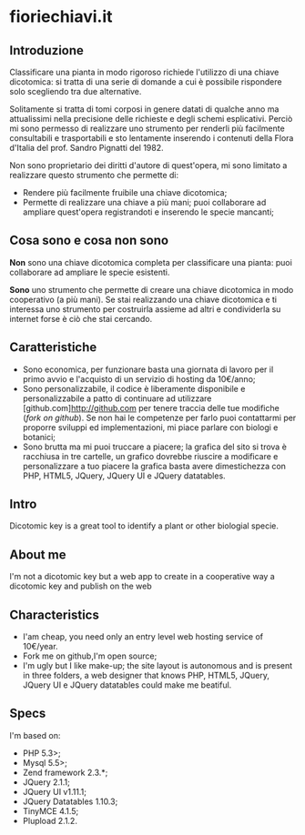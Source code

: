 ﻿
fioriechiavi.it
===============

Introduzione
------------

Classificare una pianta in modo rigoroso richiede l'utilizzo di una chiave dicotomica: si tratta di una serie di domande a cui è possibile rispondere solo scegliendo tra due alternative.

Solitamente si tratta di tomi corposi in genere datati di qualche anno ma attualissimi nella precisione delle richieste e degli schemi esplicativi. Perciò mi sono permesso di realizzare uno strumento per renderli più facilmente consultabili e trasportabili e sto lentamente inserendo i contenuti della Flora d'Italia del prof. Sandro Pignatti del 1982.

Non sono proprietario dei diritti d'autore di quest'opera, mi sono limitato a realizzare questo strumento che permette di:

* Rendere più facilmente fruibile una chiave dicotomica;
* Permette di realizzare una chiave a più mani;  puoi collaborare ad ampliare quest'opera registrandoti e inserendo le specie mancanti;

Cosa sono e cosa non sono
-------------------------

**Non** sono una chiave dicotomica completa per classificare una pianta: puoi collaborare ad ampliare le specie esistenti.

**Sono** uno strumento che permette di creare una chiave dicotomica in modo cooperativo (a più mani). Se stai realizzando una chiave dicotomica e ti interessa uno strumento per costruirla assieme ad altri e condividerla su internet forse è ciò che stai cercando.

Caratteristiche
---------------

* Sono economica, per funzionare basta una giornata di lavoro per il primo avvio e l'acquisto di un servizio di hosting da 10€/anno;
* Sono personalizzabile, il codice è liberamente disponibile e personalizzabile a patto di continuare ad utilizzare [github.com]http://github.com per tenere traccia delle tue modifiche (*fork on github*). Se non hai le competenze per farlo puoi contattarmi per proporre sviluppi ed implementazioni, mi piace parlare con biologi e botanici;
* Sono brutta ma mi puoi truccare a piacere; la grafica del sito si trova è racchiusa in tre cartelle, un grafico dovrebbe riuscire a modificare e personalizzare a tuo piacere la grafica basta avere dimestichezza con PHP, HTML5, JQuery, JQuery UI e JQuery datatables.

Intro
-----

Dicotomic key is a great tool to identify a plant or other biologial specie.

About me
--------

I'm not a dicotomic key but a web app to create in a cooperative way a dicotomic key and publish on the web

Characteristics
---------------

* I'am  cheap, you need only an entry level web hosting service of 10€/year.
* Fork me on github,I'm open source;
* I'm ugly but I like make-up; the site layout is autonomous and is present in three folders, a web designer that knows PHP, HTML5, JQuery, JQuery UI e JQuery datatables could make me beatiful.

Specs
-----

I'm based on:
* PHP 5.3>;
* Mysql 5.5>;
* Zend framework 2.3.*;
* JQuery 2.1.1;
* JQuery UI v1.11.1;
* JQuery Datatables  1.10.3;
* TinyMCE 4.1.5;
* Plupload 2.1.2.

